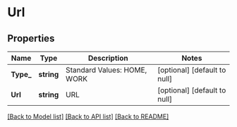 # Url

## Properties
Name | Type | Description | Notes
------------ | ------------- | ------------- | -------------
**Type_** | **string** | Standard Values: HOME, WORK | [optional] [default to null]
**Url** | **string** | URL | [optional] [default to null]

[[Back to Model list]](../README.md#documentation-for-models) [[Back to API list]](../README.md#documentation-for-api-endpoints) [[Back to README]](../README.md)

